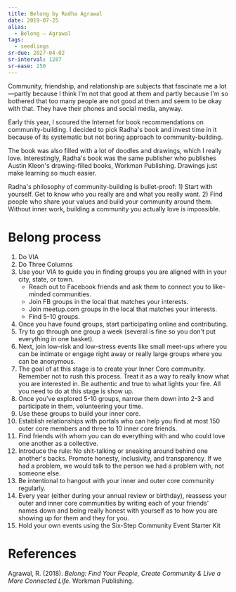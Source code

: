 ```yaml
---
title: Belong by Radha Agrawal
date: 2019-07-25
alias:
  - Belong — Agrawal
tags:
  - seedlings
sr-due: 2027-04-02
sr-interval: 1287
sr-ease: 250
---
```

Community, friendship, and relationship are subjects that fascinate me a lot—partly because I think I'm not that good at them and partly because I'm so bothered that too many people are not good at them and seem to be okay with that. They have their phones and social media, anyway.

Early this year, I scoured the Internet for book recommendations on community-building. I decided to pick Radha's book and invest time in it because of its systematic but not boring approach to community-building.

The book was also filled with a lot of doodles and drawings, which I really love. Interestingly, Radha's book was the same publisher who publishes Austin Kleon's drawing-filled books, Workman Publishing. Drawings just make learning so much easier.

Radha's philosophy of community-building is bullet-proof: 1) Start with yourself. Get to know who you really are and what you really want. 2) Find people who share your values and build your community around them. Without inner work, building a community you actually love is impossible.

# Belong process

1. Do VIA
2. Do Three Columns
3. Use your VIA to guide you in finding groups you are aligned with in your city, state, or town.
	- Reach out to Facebook friends and ask them to connect you to like-minded communities.
	- Join FB groups in the local that matches your interests.
	- Join meetup.com groups in the local that matches your interests.
	- Find 5-10 groups.
4. Once you have found groups, start participating online and contributing.
5. Try to go through one group a week (several is fine so you don't put everything in one basket).
5. Next, join low-risk and low-stress events like small meet-ups where you can be intimate or engage right away or really large groups where you can be anonymous.
5. The goal of at this stage is to create your Inner Core community. Remember not to rush this process. Treat it as a way to really know what you are interested in. Be authentic and true to what lights your fire. All you need to do at this stage is show up.
6. Once you've explored 5-10 groups, narrow them down into 2-3 and participate in them, volunteering your time.
7. Use these groups to build your inner core.
8. Establish relationships with portals who can help you find at most 150 outer core members and three to 10 inner core friends.
9. Find friends with whom you can do everything with and who could love one another as a collective.
10. Introduce the rule: No shit-talking or sneaking around behind one another's backs. Promote honesty, inclusivity, and transparency. If we had a problem, we would talk to the person we had a problem with, not someone else.
11. Be intentional to hangout with your inner and outer core community regularly.
12. Every year (either during your annual review or birthday), reassess your outer and inner core communities by writing each of your friends' names down and being really honest with yourself as to how you are showing up for them and they for you.
13. Hold your own events using the Six-Step Community Event Starter Kit

# References

Agrawal, R. (2018). _Belong: Find Your People, Create Community & Live a More Connected Life_. Workman Publishing.